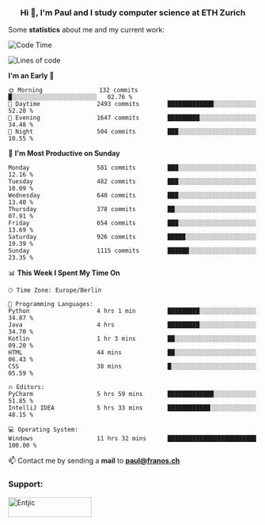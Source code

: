<h3 align="center">Hi 👋, I'm Paul and I study computer science at ETH Zurich</h3>


Some **statistics** about me and my current work:

<!--START_SECTION:waka-->
![Code Time](http://img.shields.io/badge/Code%20Time-1%2C418%20hrs%201%20min-blue)

![Lines of code](https://img.shields.io/badge/From%20Hello%20World%20I%27ve%20Written-2.8%20million%20lines%20of%20code-blue)

**I'm an Early 🐤** 

```text
🌞 Morning                132 commits         █░░░░░░░░░░░░░░░░░░░░░░░░   02.76 % 
🌆 Daytime                2493 commits        █████████████░░░░░░░░░░░░   52.20 % 
🌃 Evening                1647 commits        █████████░░░░░░░░░░░░░░░░   34.48 % 
🌙 Night                  504 commits         ███░░░░░░░░░░░░░░░░░░░░░░   10.55 % 
```
📅 **I'm Most Productive on Sunday** 

```text
Monday                   581 commits         ███░░░░░░░░░░░░░░░░░░░░░░   12.16 % 
Tuesday                  482 commits         ███░░░░░░░░░░░░░░░░░░░░░░   10.09 % 
Wednesday                640 commits         ███░░░░░░░░░░░░░░░░░░░░░░   13.40 % 
Thursday                 378 commits         ██░░░░░░░░░░░░░░░░░░░░░░░   07.91 % 
Friday                   654 commits         ███░░░░░░░░░░░░░░░░░░░░░░   13.69 % 
Saturday                 926 commits         █████░░░░░░░░░░░░░░░░░░░░   19.39 % 
Sunday                   1115 commits        ██████░░░░░░░░░░░░░░░░░░░   23.35 % 
```


📊 **This Week I Spent My Time On** 

```text
🕑︎ Time Zone: Europe/Berlin

💬 Programming Languages: 
Python                   4 hrs 1 min         █████████░░░░░░░░░░░░░░░░   34.87 % 
Java                     4 hrs               █████████░░░░░░░░░░░░░░░░   34.70 % 
Kotlin                   1 hr 3 mins         ██░░░░░░░░░░░░░░░░░░░░░░░   09.20 % 
HTML                     44 mins             ██░░░░░░░░░░░░░░░░░░░░░░░   06.43 % 
CSS                      38 mins             █░░░░░░░░░░░░░░░░░░░░░░░░   05.59 % 

🔥 Editors: 
PyCharm                  5 hrs 59 mins       █████████████░░░░░░░░░░░░   51.85 % 
IntelliJ IDEA            5 hrs 33 mins       ████████████░░░░░░░░░░░░░   48.15 % 

💻 Operating System: 
Windows                  11 hrs 32 mins      █████████████████████████   100.00 % 
```


<!--END_SECTION:waka-->

📫 Contact me by sending a **mail** to **paul@franos.ch**

<h3 align="left">Support:</h3>
<p><a href="https://ko-fi.com/Entjic"> <img align="left" src="https://cdn.ko-fi.com/cdn/kofi3.png?v=3" height="40" width="168" alt="Entjic" /></a></p>
